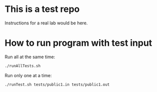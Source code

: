 # This is a test repo
Instructions for a real lab would be here.

# How to run program with test input
Run all at the same time:
```sh
./runAllTests.sh
```
Run only one at a time:
```sh
./runTest.sh tests/public1.in tests/public1.out
```
